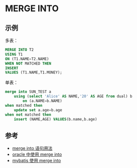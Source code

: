 # MERGE INTO

## 示例

多表：

```sql
MERGE INTO T2
USING T1
ON (T1.NAME=T2.NAME)
WHEN NOT MATCHED THEN
INSERT
VALUES (T1.NAME,T1.MONEY);
```

单表：

```sql
merge into SUN_TEST a
    using (select 'Alice' AS NAME,'20' AS AGE from dual) b
        on (a.NAME=b.NAME)
when matched then
    update set a.age=b.age
when not matched then
    insert (NAME,AGE) VALUES(b.name,b.age)　
```

## 参考

* [merge into 语句用法](https://zhuanlan.zhihu.com/p/47884584)
* [oracle 中使用 merge into](https://www.cnblogs.com/manongxiao/p/12241833.html)
* [mybatis 使用 merge into](https://www.cnblogs.com/Springmoon-venn/p/8519592.html)
